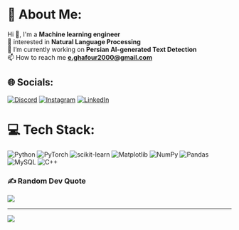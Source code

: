 # 💫 About Me:
Hi 👋, I'm a **Machine learning engineer** <br>🤩 interested in **Natural Language Processing**<br>🔭 I’m currently working on **Persian AI-generated Text Detection**<br>📫 How to reach me **e.ghafour2000@gmail.com**


## 🌐 Socials:
[![Discord](https://img.shields.io/badge/Discord-%237289DA.svg?logo=discord&logoColor=white)](https://discord.gg/e_ghafour) [![Instagram](https://img.shields.io/badge/Instagram-%23E4405F.svg?logo=Instagram&logoColor=white)](https://instagram.com/e.ghafour) [![LinkedIn](https://img.shields.io/badge/LinkedIn-%230077B5.svg?logo=linkedin&logoColor=white)](https://linkedin.com/in/ebrahim-ghafourzadeh) 

# 💻 Tech Stack:
![Python](https://img.shields.io/badge/python-3670A0?style=for-the-badge&logo=python&logoColor=ffdd54) ![PyTorch](https://img.shields.io/badge/PyTorch-%23EE4C2C.svg?style=for-the-badge&logo=PyTorch&logoColor=white) ![scikit-learn](https://img.shields.io/badge/scikit--learn-%23F7931E.svg?style=for-the-badge&logo=scikit-learn&logoColor=white) ![Matplotlib](https://img.shields.io/badge/Matplotlib-%23ffffff.svg?style=for-the-badge&logo=Matplotlib&logoColor=black) ![NumPy](https://img.shields.io/badge/numpy-%23013243.svg?style=for-the-badge&logo=numpy&logoColor=white) ![Pandas](https://img.shields.io/badge/pandas-%23150458.svg?style=for-the-badge&logo=pandas&logoColor=white) ![MySQL](https://img.shields.io/badge/mysql-%2300000f.svg?style=for-the-badge&logo=mysql&logoColor=white) ![C++](https://img.shields.io/badge/c++-%2300599C.svg?style=for-the-badge&logo=c%2B%2B&logoColor=white)

### ✍️ Random Dev Quote
![](https://quotes-github-readme.vercel.app/api?type=horizontal&theme=radical)

---
[![](https://visitcount.itsvg.in/api?id=e-ghafour&icon=0&color=0)](https://visitcount.itsvg.in)

<!-- Proudly created with GPRM ( https://gprm.itsvg.in ) -->
